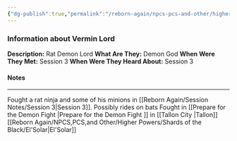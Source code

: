 ```yaml
---
{"dg-publish":true,"permalink":"/reborn-again/npcs-pcs-and-other/higher-powers/demons/vermin-lord/"}
---
```


### Information about Vermin Lord
**Description:** Rat Demon Lord
**What Are They:** Demon God
**When Were They Met:** Session 3
**When Were They Heard About:** Session 3

#### Notes
---
Fought a rat ninja and some of his minions in [[Reborn Again/Session Notes/Session 3\|Session 3]].  Possibly rides on bats 
Fought in [[Prepare for the Demon Fight \|Prepare for the Demon Fight ]] in [[Tallon City \|Tallon]]
[[Reborn Again/NPCS,PCS,and Other/Higher Powers/Shards of the Black/El'Solar\|El'Solar]]



